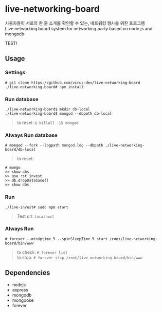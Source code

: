 # live-networking-board
사용자들이 서로의 한 줄 소개를 확인할 수 있는, 네트워킹 행사를 위한 프로그램  
Live networking board system for networking party based on node.js and mongodb

TEST!

## Usage

### Settings
```
# git clone https://github.com/virus-dev/live-networking-board
./live-networking-board# npm install
```

### Run database
```
./live-networking-board$ mkdir db-local
./live-networking-board$ mongod --dbpath db-local
```
> to reset: ```$ killall -15 mongod```  

### Always Run database
```
# mongod --fork --logpath mongod.log --dbpath ./live-networking-board/db-local
```
> to reset:
```
# mongo
>> show dbs
>> use rst_invest
>> db.dropDatabase()
>> show dbs
```

### Run
```
./live-invest# sudo npm start
```
> Test url: ```localhost```

### Always Run
```
# forever --minUptime 5 --spinSleepTime 5 start /root/live-networking-board/bin/www
```
> to check: ```# forever list```  
> to stop: ```# forever stop /root/live-networking-board/bin/www```

## Dependencies
- nodejs
- express
- mongodb
- mongoose
- forever
